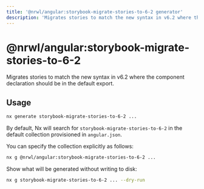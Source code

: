 ```yaml
---
title: '@nrwl/angular:storybook-migrate-stories-to-6-2 generator'
description: 'Migrates stories to match the new syntax in v6.2 where the component declaration should be in the default export.'
---
```


# @nrwl/angular:storybook-migrate-stories-to-6-2

Migrates stories to match the new syntax in v6.2 where the component declaration should be in the default export.

## Usage

```bash
nx generate storybook-migrate-stories-to-6-2 ...
```

By default, Nx will search for `storybook-migrate-stories-to-6-2` in the default collection provisioned in `angular.json`.

You can specify the collection explicitly as follows:

```bash
nx g @nrwl/angular:storybook-migrate-stories-to-6-2 ...
```

Show what will be generated without writing to disk:

```bash
nx g storybook-migrate-stories-to-6-2 ... --dry-run
```
